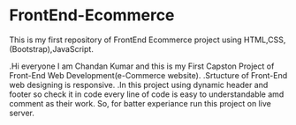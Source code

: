 # FrontEnd-Ecommerce
This is my first repository of FrontEnd Ecommerce project using HTML,CSS,(Bootstrap),JavaScript.

.Hi everyone I am Chandan Kumar and this is my First Capston Project of Front-End Web Development(e-Commerce website).
.Srtucture of Front-End web designing is responsive.
.In this project using dynamic header and footer so check it in code every line of code is easy to understandable amd comment as their
 work.
 So, for batter experiance run this project on live server.
